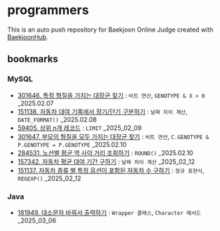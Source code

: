 # programmers
This is an auto push repository for Baekjoon Online Judge created with [BaekjoonHub](https://github.com/BaekjoonHub/BaekjoonHub).

## bookmarks
### MySQL
- [301646. 특정 형질을 가지는 대장균 찾기](MySQL/프로그래머스/1/301646. 특정 형질을 가지는 대장균 찾기) : `비트 연산`, `GENOTYPE & X > 0` _2025.02.07
- [151138. 자동차 대여 기록에서 장기/단기 구분하기](MySQL/프로그래머스/1/151138. 자동차 대여 기록에서 장기／단기 대여 구분하기) : `날짜 차이 계산`, `DATE_FORMAT()` _2025.02.08
- [59405. 상위 n개 레코드](MySQL/프로그래머스/1/59405. 상위 n개 레코드) : `LIMIT` _2025_02_09
- [301647. 부모의 형질을 모두 가지는 대장균 찾기](MySQL/프로그래머스/2/301647. 부모의 형질을 모두 가지는 대장균 찾기) : `비트 연산`, `C.GENOTYPE & P.GENOTYPE = P.GENOTYPE` _2025.02.10
- [284531. 노선별 평균 역 사이 거리 조회하기](MySQL/프로그래머스/2/284531. 노선별 평균 역 사이 거리 조회하기) : `ROUND()` _2025.02.10
- [157342. 자동차 평균 대여 기간 구하기](MySQL/프로그래머스/2/157342. 자동차 평균 대여 기간 구하기) : `날짜 차이 계산` _2025_02_12
- [151137. 자동차 종류 별 특정 옵션이 포함된 자동차 수 구하기](MySQL/프로그래머스/2/151137. 자동차 종류 별 특정 옵션이 포함된 자동차 수 구하기) : `정규 표현식`, `REGEXP()` _2025_02_12

### Java
- [181949. 대소문자 바꿔서 출력하기](Java/프로그래머스/0/181949. 대소문자 바꿔서 출력하기) : `Wrapper 클래스`, `Character 메서드` _2025_03_06
